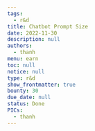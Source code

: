 ```yaml
---
tags: 
  - r&d
title: Chatbot Prompt Size
date: 2022-11-30
description: null
authors: 
  - thanh
menu: earn
toc: null
notice: null
type: r&d
show_frontmatter: true
bounty: 30
due_date: null
status: Done
PICs: 
  - thanh
---
```

